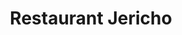 ---
layout: photography
title:  "Restaurant Jericho"
region: "England"
year: 2022
id: jericho
intro: "Inspired by farm Jericho, the land that raised him and the generations that went before, Rich Stevens, has created a distinctive dining experience in the Vale of Belvoir. He asked me to take some phototgraphs of his food and his kitchen garden."
seo:
  title: "Food Photography - Restaurant Jericho"
  description: "Photography from Restaurant Jericho, a fine dining experience in the Vale of Belvoir."
  image:
    url: "Jericho-006.jpg"
    alt: "Table setting at Restaurant Jericho"
hero:
  url: "Jericho-0021.jpg"
  alt: "Table setting at Restaurant Jericho"
cta:
  text: "Visit Restaurant Jericho"
  url: "https://restaurantjericho.com"
---
